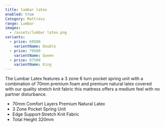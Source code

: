 ```yaml
---
title: lumbar latex
enabled: true
Category: Mattress
range: Lumbar
images:
  - /assets/lumbar latex.png
variants:
  - price: 69500
    varientName: Double
  - price: 79500
    varientName: Queen
  - price: 87500
    varientName: King
---
```

The Lumbar Latex features a 3 zone 6 turn pocket spring unit with a combination of 70mm premium foam and premium natural latex  covered with our quality stretch knit fabric this mattress offers a medium feel with no partner disturbance.
* 70mm Comfort Layers Premium Natural Latex
* 3 Zone Pocket Spring Unit
* Edge Support·Stretch Knit Fabric
* Total Height 320mm